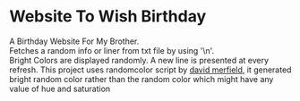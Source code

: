# Website To Wish Birthday
A Birthday Website For My Brother.<br>
Fetches a random info or liner from txt file by using '\n'.<br>
Bright Colors are displayed randomly.
A new line is presented at every refresh.
This project uses randomcolor script by <a href="https://github.com/davidmerfield/randomColor">david merfield</a>, it generated bright random color rather than the random color which might have any value of hue and saturation
